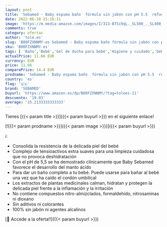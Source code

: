 ```yaml
---
layout: post
title: 'Sebamed - Baby espuma baño  fórmula sin jabón con pH 5.5  refuerza el desarrollo del manto ácido del bebé y el equilibrio hídrico de la piel  1000 ml'
date: 2022-06-10 15:16:11
image: 'https://m.media-amazon.com/images/I/313-B75i9qL._SL500_._SL400_.jpg'
comments: true
category: ofertas
author: 'tole.es'
slug: 'B00FZXNNMY-es Sebamed - Baby espuma baño fórmula sin jabón con pH 5.5...'
sku: 'B00FZXNNMY-es'
tags: [ 'Baño','Bebé','Gel de ducha para bebé','Higiene y cuidado','bebé','sebamed','🇪🇸', ]
actualPrice: 11.66 EUR
currency: EUR
price: 11.66
comparePrice: 14.4 EUR
prodname: 'Sebamed - Baby espuma baño  fórmula sin jabón con pH 5.5  refuerza el desarrollo del manto ácido del bebé y el equilibrio hídrico de la piel  1000 ml'
country: 'es'
flag: '🇪🇸'
brand: 'SEBAMED'
buyurl: 'https://www.amazon.es/dp/B00FZXNNMY/?tag=tolees-21'
descuento: '19.03'
average: '15.2133333333333'
---
```


Tienes [{{< param title >}}]({{< param buyurl >}}) en el siguiente enlace!

[![{{< param prodname >}}]({{< param image >}})]({{< param buyurl >}})

ℹ️:

- Consolida la resistencia de la delicada piel del bebé
- Complejo de tensioactivos extra suaves para una limpieza cuidadosa que no provoca deshidratación
- Con el pH de 5,5 se ha demostrado clínicamente que Baby Sebamed favorece el desarrollo del manto ácido
- Para dar un baño completo a tu bebé. Puede usarse para bañar al bebé una vez que ha caído el cordón umbilical
- Los extractos de plantas medicinales calman, hidratan y protegen la delicada piel frente a la inflamación y la irritación
- No contiene compuestos nitro-almizclados, formaldehído, nitrosaminas ni dioxano
- Sin aditivos ni colorantes
- 100% sin jabón ni agentes alcalinos

[🛒 Accede a la oferta!!]({{< param buyurl >}})
